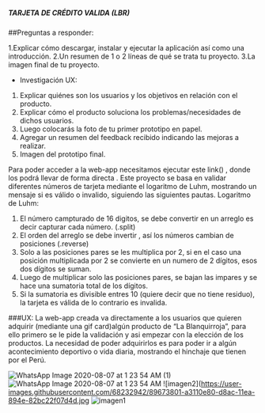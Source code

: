 ##### TARJETA DE CRÉDITO VALIDA (LBR)

##Preguntas a responder:

1.Explicar cómo descargar, instalar y ejecutar la aplicación así como una introducción.
2.Un resumen de 1 o 2 líneas de qué se trata tu proyecto.
3.La imagen final de tu proyecto.

* Investigación UX:
 1. Explicar quiénes son los usuarios y los objetivos en relación con el  producto.
 2. Explicar cómo el producto soluciona los problemas/necesidades de dichos usuarios.
 3. Luego colocarás la foto de tu primer prototipo en papel.
 4. Agregar un resumen del feedback recibido indicando las mejoras a realizar.
 5. Imagen del prototipo final.

Para poder acceder a la web-app necesitamos ejecutar este link() , donde los podrá llevar de forma directa . Este proyecto se basa en validar diferentes números de tarjeta mediante el logaritmo de Luhm, mostrando un mensaje si es válido o invalido, siguiendo las siguientes pautas.
Logaritmo de Luhm:
1. El número campturado de 16 digitos, se debe convertir en un arreglo es decir capturar cada número. (.split)
2. El orden del arreglo se debe invertir , así los números cambian de posiciones (.reverse)
3. Solo a las posiciones pares se les multiplica por 2, si en el caso una posición multiplicada por 2 se convierte en un numero de 2 dígitos, esos dos dígitos se suman.
4. Luego de multiplicar solo las posiciones pares, se bajan las impares y se hace una sumatoria total de los dígitos.
5.  Si la sumatoria es divisible entres 10 (quiere decir que no tiene residuo), la tarjeta es válida de lo contrario es invalida.

###UX:
La web-app creada va directamente a los usuarios que quieren adquirir (mediante una gif card)algún producto de “La Blanquirroja”, para ello primero se le pide la validación y asi empezar con la elección de los productos.
La necesidad de poder adquirirlos es para poder ir a algún acontecimiento deportivo o vida diaria, mostrando el hinchaje que tienen por el Perú.

![WhatsApp Image 2020-08-07 at 1 23 54 AM (1)](https://user-images.githubusercontent.com/68232942/89673626-4c0b3980-d8ac-11ea-93bf-86ad66682f47.jpeg)
![WhatsApp Image 2020-08-07 at 1 23 54 AM](https://user-images.githubusercontent.com/68232942/89673763-8e347b00-d8ac-11ea-9c8c-c93cb6a16d80.jpeg)
![imagen2](https://user-images.githubusercontent.com/68232942/89673801-a3110e80-d8ac-11ea-894e-82bc22f07d4d.jpg
![imagen1](https://user-images.githubusercontent.com/68232942/89673838-b15f2a80-d8ac-11ea-8973-edb296eb5b95.jpg)
